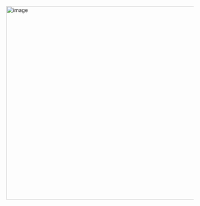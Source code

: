 
<img width="520" alt="image" src="https://github.com/truonghuy24/Mango_WebMVC/assets/169072317/7561610c-3430-4998-9d1b-2086837583de">
